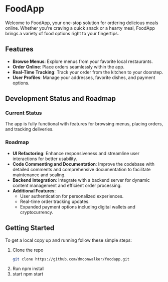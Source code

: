 # FoodApp

Welcome to FoodApp, your one-stop solution for ordering delicious meals online. Whether you're craving a quick snack or a hearty meal, FoodApp brings a variety of food options right to your fingertips.

## Features

- **Browse Menus**: Explore menus from your favorite local restaurants.
- **Order Online**: Place orders seamlessly within the app.
- **Real-Time Tracking**: Track your order from the kitchen to your doorstep.
- **User Profiles**: Manage your addresses, favorite dishes, and payment options.

## Development Status and Roadmap

### Current Status
The app is fully functional with features for browsing menus, placing orders, and tracking deliveries.

### Roadmap
- **UI Refactoring**: Enhance responsiveness and streamline user interactions for better usability.
- **Code Commenting and Documentation**: Improve the codebase with detailed comments and comprehensive documentation to facilitate maintenance and scaling.
- **Backend Integration**: Integrate with a backend server for dynamic content management and efficient order processing.
- **Additional Features**:
  - User authentication for personalized experiences.
  - Real-time order tracking updates.
  - Expanded payment options including digital wallets and cryptocurrency.

## Getting Started

To get a local copy up and running follow these simple steps:

1. Clone the repo
   ```sh
   git clone https://github.com/dmoonwalker/foodapp.git
2. Run
   npm install
3. start
   npm start
